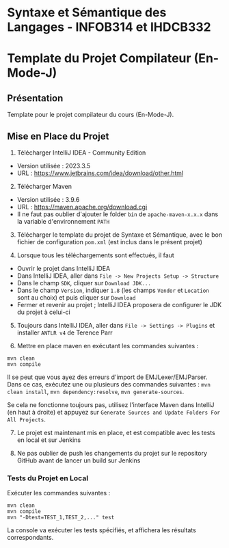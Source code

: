 # Syntaxe et Sémantique des Langages - INFOB314 et IHDCB332
# Template du Projet Compilateur (En-Mode-J)

## Présentation

Template pour le projet compilateur du cours (En-Mode-J).

## Mise en Place du Projet

1. Télécharger IntelliJ IDEA - Community Edition
- Version utilisée : 2023.3.5
- URL : https://www.jetbrains.com/idea/download/other.html

2. Télécharger Maven
- Version utilisée : 3.9.6
- URL : https://maven.apache.org/download.cgi
- Il ne faut pas oublier d'ajouter le folder `bin` de `apache-maven-x.x.x` dans la variable d'environnement `PATH`

3. Télécharger le template du projet de Syntaxe et Sémantique, avec le bon fichier de configuration `pom.xml` (est inclus dans le présent projet)

4. Lorsque tous les téléchargements sont effectués, il faut
- Ouvrir le projet dans IntelliJ IDEA
- Dans IntelliJ IDEA, aller dans `File -> New Projects Setup -> Structure`
- Dans le champ `SDK`, cliquer sur `Download JDK...`
- Dans le champ `Version`, indiquer `1.8` (les champs `Vendor` et `Location` sont au choix) et puis cliquer sur `Download`
- Fermer et revenir au projet ; IntelliJ IDEA proposera de configurer le JDK du projet à celui-ci

5. Toujours dans IntelliJ IDEA, aller dans `File -> Settings -> Plugins` et installer `ANTLR v4` de Terence Parr

6. Mettre en place maven en exécutant les commandes suivantes :

```shell
mvn clean
mvn compile
```

Il se peut que vous ayez des erreurs d'import de EMJLexer/EMJParser. Dans ce cas, exécutez une ou plusieurs des commandes suivantes : `mvn clean install`, `mvn dependency:resolve`, `mvn generate-sources`.

Se cela ne fonctionne toujours pas, utilisez l'interface Maven dans IntelliJ (en haut à droite) et appuyez sur `Generate Sources and Update Folders For All Projects`.

7. Le projet est maintenant mis en place, et est compatible avec les tests en local et sur Jenkins

8. Ne pas oublier de push les changements du projet sur le repository GitHub avant de lancer un build sur Jenkins

### Tests du Projet en Local

Exécuter les commandes suivantes :
```shell
mvn clean
mvn compile
mvn "-Dtest=TEST_1,TEST_2,..." test
```

La console va exécuter les tests spécifiés, et affichera les résultats correspondants.